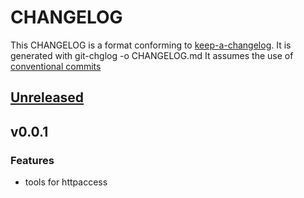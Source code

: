 # CHANGELOG

This CHANGELOG is a format conforming to [keep-a-changelog](https://github.com/olivierlacan/keep-a-changelog). 
It is generated with git-chglog -o CHANGELOG.md
It assumes the use of [conventional commits](https://www.conventionalcommits.org/)

<a name="unreleased"></a>
## [Unreleased]


<a name="v0.0.1"></a>
## v0.0.1
### Features
- tools for httpaccess


[Unreleased]: https://github.com/CestusIO/gotools/compare/v0.0.1...HEAD
